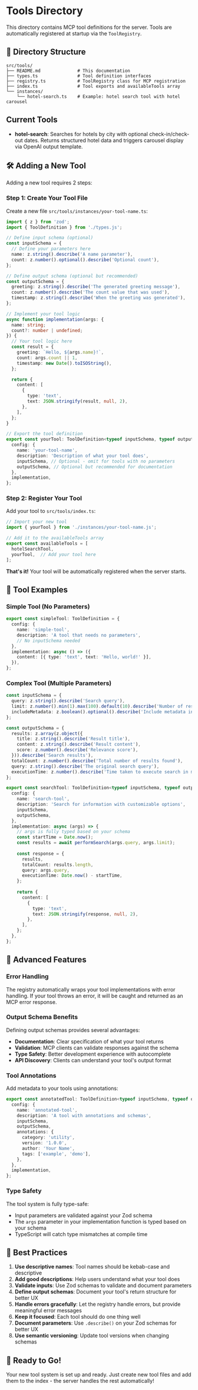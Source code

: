 # Tools Directory

This directory contains MCP tool definitions for the server. Tools are automatically registered at startup via the `ToolRegistry`.

## 📁 Directory Structure

```
src/tools/
├── README.md              # This documentation
├── types.ts               # Tool definition interfaces
├── registry.ts            # ToolRegistry class for MCP registration
├── index.ts               # Tool exports and availableTools array
└── instances/
    └── hotel-search.ts    # Example: hotel search tool with hotel carousel
```

## Current Tools

- **hotel-search**: Searches for hotels by city with optional check-in/check-out dates. Returns structured hotel data and triggers carousel display via OpenAI output template.

## 🛠️ Adding a New Tool

Adding a new tool requires 2 steps:

### Step 1: Create Your Tool File

Create a new file `src/tools/instances/your-tool-name.ts`:

```typescript
import { z } from 'zod';
import { ToolDefinition } from './types.js';

// Define input schema (optional)
const inputSchema = {
  // Define your parameters here
  name: z.string().describe('A name parameter'),
  count: z.number().optional().describe('Optional count'),
};

// Define output schema (optional but recommended)
const outputSchema = {
  greeting: z.string().describe('The generated greeting message'),
  count: z.number().describe('The count value that was used'),
  timestamp: z.string().describe('When the greeting was generated'),
};

// Implement your tool logic
async function implementation(args: {
  name: string;
  count?: number | undefined;
}) {
  // Your tool logic here
  const result = {
    greeting: `Hello, ${args.name}!`,
    count: args.count || 1,
    timestamp: new Date().toISOString(),
  };

  return {
    content: [
      {
        type: 'text',
        text: JSON.stringify(result, null, 2),
      },
    ],
  };
}

// Export the tool definition
export const yourTool: ToolDefinition<typeof inputSchema, typeof outputSchema> = {
  config: {
    name: 'your-tool-name',
    description: 'Description of what your tool does',
    inputSchema, // Optional - omit for tools with no parameters
    outputSchema, // Optional but recommended for documentation
  },
  implementation,
};
```

### Step 2: Register Your Tool

Add your tool to `src/tools/index.ts`:

```typescript
// Import your new tool
import { yourTool } from './instances/your-tool-name.js';

// Add it to the availableTools array
export const availableTools = [
  hotelSearchTool,
  yourTool,  // Add your tool here
];
```

**That's it!** Your tool will be automatically registered when the server starts.

## 🎯 Tool Examples

### Simple Tool (No Parameters)
```typescript
export const simpleTool: ToolDefinition = {
  config: {
    name: 'simple-tool',
    description: 'A tool that needs no parameters',
    // No inputSchema needed
  },
  implementation: async () => ({
    content: [{ type: 'text', text: 'Hello, world!' }],
  }),
};
```

### Complex Tool (Multiple Parameters)
```typescript
const inputSchema = {
  query: z.string().describe('Search query'),
  limit: z.number().min(1).max(100).default(10).describe('Number of results'),
  includeMetadata: z.boolean().optional().describe('Include metadata in results'),
};

const outputSchema = {
  results: z.array(z.object({
    title: z.string().describe('Result title'),
    content: z.string().describe('Result content'),
    score: z.number().describe('Relevance score'),
  })).describe('Search results'),
  totalCount: z.number().describe('Total number of results found'),
  query: z.string().describe('The original search query'),
  executionTime: z.number().describe('Time taken to execute search in milliseconds'),
};

export const searchTool: ToolDefinition<typeof inputSchema, typeof outputSchema> = {
  config: {
    name: 'search-tool',
    description: 'Search for information with customizable options',
    inputSchema,
    outputSchema,
  },
  implementation: async (args) => {
    // args is fully typed based on your schema
    const startTime = Date.now();
    const results = await performSearch(args.query, args.limit);
    
    const response = {
      results,
      totalCount: results.length,
      query: args.query,
      executionTime: Date.now() - startTime,
    };
    
    return {
      content: [
        {
          type: 'text',
          text: JSON.stringify(response, null, 2),
        },
      ],
    };
  },
};
```

## 🔧 Advanced Features

### Error Handling
The registry automatically wraps your tool implementations with error handling. If your tool throws an error, it will be caught and returned as an MCP error response.

### Output Schema Benefits
Defining output schemas provides several advantages:
- **Documentation**: Clear specification of what your tool returns
- **Validation**: MCP clients can validate responses against the schema  
- **Type Safety**: Better development experience with autocomplete
- **API Discovery**: Clients can understand your tool's output format

### Tool Annotations
Add metadata to your tools using annotations:

```typescript
export const annotatedTool: ToolDefinition<typeof inputSchema, typeof outputSchema> = {
  config: {
    name: 'annotated-tool',
    description: 'A tool with annotations and schemas',
    inputSchema,
    outputSchema,
    annotations: {
      category: 'utility',
      version: '1.0.0',
      author: 'Your Name',
      tags: ['example', 'demo'],
    },
  },
  implementation,
};
```

### Type Safety
The tool system is fully type-safe:
- Input parameters are validated against your Zod schema
- The `args` parameter in your implementation function is typed based on your schema
- TypeScript will catch type mismatches at compile time

## 🚀 Best Practices

1. **Use descriptive names**: Tool names should be kebab-case and descriptive
2. **Add good descriptions**: Help users understand what your tool does
3. **Validate inputs**: Use Zod schemas to validate and document parameters
4. **Define output schemas**: Document your tool's return structure for better UX
5. **Handle errors gracefully**: Let the registry handle errors, but provide meaningful error messages
6. **Keep it focused**: Each tool should do one thing well
7. **Document parameters**: Use `.describe()` on your Zod schemas for better UX
8. **Use semantic versioning**: Update tool versions when changing schemas

## 🎉 Ready to Go!

Your new tool system is set up and ready. Just create new tool files and add them to the index - the server handles the rest automatically!